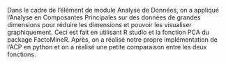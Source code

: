 Dans le cadre de l’élément de module Analyse de Données, on a appliqué l’Analyse en Composantes Principales sur des données de grandes dimensions pour réduire les dimensions et pouvoir les visualiser graphiquement. Ceci est fait en utilisant R studio et la fonction PCA du package FactoMineR. Après, on a réalisé notre propre implémentation de l’ACP en python et on a réalisé une petite comparaison entre les deux fonctions.
